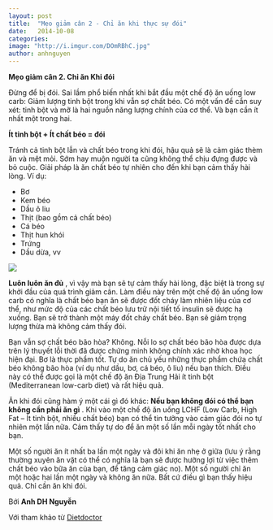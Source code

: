 ```yaml
---
layout: post
title:  "Mẹo giảm cân 2 - Chỉ ăn khi thực sự đói"
date:   2014-10-08
categories: 
image: "http://i.imgur.com/DOmRBhC.jpg"
author: anhnguyen
---
```


**Mẹo giảm cân 2. Chỉ ăn Khi đói**

Đừng để bị đói. Sai lầm phổ biến nhất khi bắt đầu một chế độ ăn uống low carb: Giảm lượng tinh bột trong khi vẫn sợ chất béo. Có một vấn đề cần suy xét: tinh bột và mỡ là hai nguồn năng lượng chính của cơ thể. Và bạn cần ít nhất một trong hai.

**Ít tinh bột + Ít chất béo = đói**

Tránh cả tinh bột lẫn và chất béo trong khi đói, hậu quả sẽ là cảm giác thèm ăn và mệt mỏi. Sớm hay muộn người ta cũng không thể chịu đựng được và bỏ cuộc. Giải pháp là ăn chất béo tự nhiên cho đến khi bạn cảm thấy hài lòng. Ví dụ:

- Bơ 
- Kem béo 
- Dầu ô liu 
- Thịt (bao gồm cả chất béo) 
- Cá béo 
- Thịt hun khói
- Trứng 
- Dầu dừa, vv 

![](http://i.imgur.com/vzhWhVd.jpg)

**Luôn luôn ăn đủ** , vì vậy mà bạn sẽ tự cảm thấy hài lòng, đặc biệt là trong sự khởi đầu của quá trình giảm cân. Làm điều này trên một chế độ ăn uống low carb có nghĩa là chất béo bạn ăn sẽ được đốt cháy làm nhiên liệu của cơ thể, như mức độ của các chất béo lưu trữ nội tiết tố insulin sẽ được hạ xuống. Bạn sẽ trở thành một máy đốt cháy chất béo. Bạn sẽ giảm trọng lượng thừa mà không cảm thấy đói.

Bạn vẫn sợ chất béo bão hòa? Không. Nỗi lo sợ chất béo bão hòa được dựa trên lý thuyết lỗi thời đã được chứng minh không chính xác nhờ khoa học hiện đại. Bơ là thực phẩm tốt. Tự do ăn chủ yếu những thực phẩm chứa chất béo không bão hòa (ví dụ như dầu, bơ, cá béo, ô liu) nếu bạn thích. Điều này có thể được gọi là một chế độ ăn Địa Trung Hải ít tinh bột (Mediterranean low-carb diet) và rất hiệu quả.

Ăn khi đói cũng hàm ý một cái gì đó khác: **Nếu bạn không đói có thể bạn không cần phải ăn gì** . Khi vào một chế độ ăn uống LCHF (Low Carb, High Fat – Ít tinh bột, nhiều chất béo) bạn có thể tin tưởng vào cảm giác đói no tự nhiên một lần nữa. Cảm thấy tự do để ăn một số lần mỗi ngày tốt nhất cho bạn.

Một số người ăn ít nhất ba lần một ngày và đôi khi ăn nhẹ ở giữa (lưu ý rằng thường xuyên ăn vặt có thể có nghĩa là bạn sẽ được hưởng lợi từ việc thêm chất béo vào bữa ăn của bạn, để tăng cảm giác no). Một số người chỉ ăn một hoặc hai lần một ngày và không ăn nữa. Bất cứ điều gì bạn thấy hiệu quả. Chỉ cần ăn khi đói.

Bới **Anh DH Nguyễn**

Với tham khảo từ [Dietdoctor](http://www.dietdoctor.com/how-to-lose-weight)
